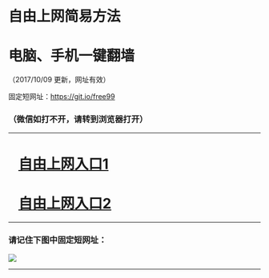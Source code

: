 ﻿# 自由上网简易方法

# 电脑、手机一键翻墙

（2017/10/09 更新，网址有效）

固定短网址：https://git.io/free99

### （微信如打不开，请转到浏览器打开）


***





# &nbsp;&nbsp; <a href="http://ft2468831828.fwq-tz-1001.info/fwqtz01.html?t=100900111213 " target="_blank">自由上网入口1</a>
# &nbsp;&nbsp; <a href="http://ft1317123778.fwq-tz-1002.info/fwqtz02.html?t=10090012427 " target="_blank">自由上网入口2</a>
***

### 请记住下图中固定短网址：

<img src="https://s3-us-west-2.amazonaws.com/fwq-1001/yjfq-20170905okok.png" /> 


***

